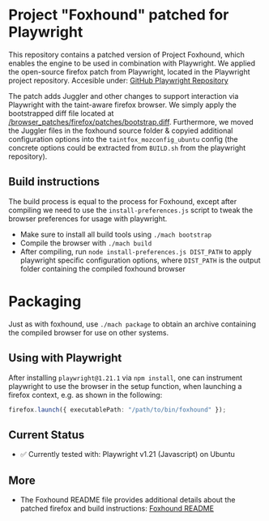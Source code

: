 # Project "Foxhound" patched for Playwright
This repository contains a patched version of Project Foxhound, which enables the engine to be used in combination with Playwright. We applied the open-source firefox patch from Playwright, located in the Playwright project repository. Accesible under: [GitHub Playwright Repository](https://github.com/microsoft/playwright/tree/release-1.21/browser_patches/firefox)

The patch adds Juggler and other changes to support interaction via Playwright with the taint-aware firefox browser. We simply apply the bootstrapped diff file located at [/browser_patches/firefox/patches/bootstrap.diff](https://github.com/microsoft/playwright/blob/11f51455f212c4452ff8b0722f72f473053a868a/browser_patches/firefox/patches/bootstrap.diff). Furthermore, we moved the Juggler files in the foxhound source folder & copyied additional configuration options into the `taintfox_mozconfig_ubuntu` config (the concrete options could be extracted from `BUILD.sh` from the playwright repository).

## Build instructions
The build process is equal to the process for Foxhound, except after compiling we need to use the `install-preferences.js` script to tweak the browser preferences for usage with playwright.
- Make sure to install all build tools using `./mach bootstrap`
- Compile the browser with `./mach build`
- After compiling, run `node install-preferences.js DIST_PATH` to apply playwright specific configuration options, where `DIST_PATH` is the output folder containing the compiled foxhound browser

# Packaging
Just as with foxhound, use `./mach package` to obtain an archive containing the compiled browser for use on other systems.

## Using with Playwright
After installing `playwright@1.21.1` via `npm install`, one can instrument playwright to use the browser in the setup function, when launching a firefox context, e.g. as shown in the following:

```typescript
firefox.launch({ executablePath: "/path/to/bin/foxhound" });
```

## Current Status
- ✅ Currently tested with: Playwright v1.21 (Javascript) on Ubuntu

## More
- The Foxhound README file provides additional details about the patched firefox and build instructions: [Foxhound README](README_OLD.md)

